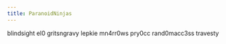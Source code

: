 ```yaml
---
title: ParanoidNinjas
---
```


blindsight
el0
gritsngravy
lepkie
mn4rr0ws
pry0cc
rand0macc3ss
travesty
